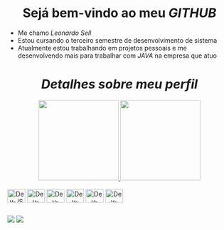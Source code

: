 <h1 align='center'>Sejá bem-vindo ao meu <i>GITHUB</i></h1>

- Me chamo <i>Leonardo Sell</i>
- Estou cursando o terceiro semestre de desenvolvimento de sistema
- Atualmente estou trabalhando em projetos pessoais e me desenvolvendo mais para trabalhar com <i>JAVA</i> na empresa que atuo


<h1 align='center'><i>Detalhes sobre meu perfil</i></h1>

<div align='center'>
  <a href='https://github.com/leosell'>
  <img height='180em' src='https://github-readme-stats.vercel.app/api?username=leosell&show_icons=true&theme=dark&include_all_commits=true&count_private=true'>
  <img height='180em' src='https://github-readme-stats.vercel.app/api/top-langs/?username=leosell&layout=compact&langs_count=7&theme=dark'>
</div>

<div style='display: inline-block' align='center'><br>
  <img align='center' alt='Dev-JS' height='30' width='40' src='https://cdn.jsdelivr.net/gh/devicons/devicon/icons/javascript/javascript-original.svg'>
  <img align='center' alt='Dev-React' height='30' width='40' src='https://cdn.jsdelivr.net/gh/devicons/devicon/icons/react/react-original.svg'>
  <img align='center' alt='Dev-HTML' height='30' width='40' src='https://cdn.jsdelivr.net/gh/devicons/devicon/icons/html5/html5-original.svg'>
  <img align='center' alt='Dev-TailwindCSS' height='30' width='40' src='https://cdn.jsdelivr.net/gh/devicons/devicon/icons/tailwindcss/tailwindcss-original-wordmark.svg'>
  <img align='center' alt='Dev-SQL' height='30' width='40' src='https://cdn.jsdelivr.net/gh/devicons/devicon/icons/mysql/mysql-original.svg'>
  <img align='center' alt='Dev-SQL' height='30' width='40' src='https://cdn.jsdelivr.net/gh/devicons/devicon/icons/java/java-original.svg'>
</div>

##

<div>
  <a href='https://www.instagram.com/leo_sell_/' target='_blank'><img src='https://img.shields.io/badge/-Instagram-%23E4405F?style=for=the-badge&logo=instagram&logoColor=white' target='_blank'/></a>
  <a href='https://www.linkedin.com/in/leonardo-cabral-sell-353ba71b5/' target='_blank'><img src='https://img.shields.io/badge/-Linkedin-%230077B5?style=for=the-badge&logo=linkedin&logoColor=white' target='_blank'/></a>
</div>
